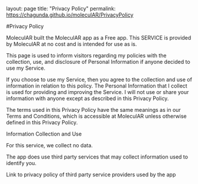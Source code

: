layout: page
title: "Privacy Policy"
permalink: https://chagunda.github.io/moleculAR/PrivacyPolicy

#Privacy Policy

MoleculAR built the MoleculAR app as a Free app. This SERVICE is provided by MoleculAR at no cost and is intended for use as is.

This page is used to inform visitors regarding my policies with the collection, use, and disclosure of Personal Information if anyone decided to use my Service.

If you choose to use my Service, then you agree to the collection and use of information in relation to this policy. The Personal Information that I collect is used for providing and improving the Service. I will not use or share your information with anyone except as described in this Privacy Policy.

The terms used in this Privacy Policy have the same meanings as in our Terms and Conditions, which is accessible at MoleculAR unless otherwise defined in this Privacy Policy.

Information Collection and Use

For this service, we collect no data.

The app does use third party services that may collect information used to identify you.

Link to privacy policy of third party service providers used by the app
